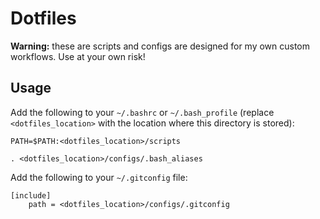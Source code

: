 # Dotfiles

**Warning:** these are scripts and configs are designed for my own custom workflows. Use at your own risk!

## Usage

Add the following to your `~/.bashrc` or `~/.bash_profile` (replace `<dotfiles_location>` with the location where this directory is stored):

```
PATH=$PATH:<dotfiles_location>/scripts

. <dotfiles_location>/configs/.bash_aliases
```

Add the following to your `~/.gitconfig` file:

```
[include]
    path = <dotfiles_location>/configs/.gitconfig
```